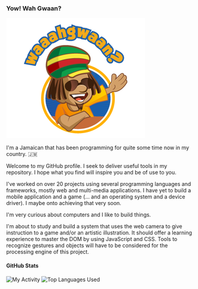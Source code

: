 ### Yow! Wah Gwaan?

![Dread](./.attachments/wah-gwaan.png)

I'm a Jamaican that has been programming for quite some time now in my country. :jamaica:

Welcome to my GitHub profile. I seek to deliver useful tools in my repository. I hope what you find will inspire you and be of use to you.

I've worked on over 20 projects using several programming languages and frameworks, mostly web and multi-media applications. I have yet to build a mobile application and a game (... and an operating system and a device driver). I maybe onto achieving that very soon.

I'm very curious about computers and I like to build things.

I'm about to study and build a system that uses the web camera to give instruction to a game and/or an artistic illustration. It should offer a learning experience to master the DOM by using JavaScript and CSS. Tools to recognize gestures and objects will have to be considered for the processing engine of this project.
<!--
**dayton-outar/dayton-outar** is a ✨ _special_ ✨ repository because its `README.md` (this file) appears on your GitHub profile.

Here are some ideas to get you started:

- 🔭 I’m currently working on ...
- 🌱 I’m currently learning ...
- 👯 I’m looking to collaborate on ...
- 🤔 I’m looking for help with ...
- 💬 Ask me about ...
- 📫 How to reach me: ...
- 😄 Pronouns: ...
- ⚡ Fun fact: ...
-->

#### GitHub Stats
<img align="center" src="https://github-readme-stats.vercel.app/api?username=dayton-outar&show_icons=true" alt="My Activity" />
<img align="center" src="https://github-readme-stats.vercel.app/api/top-langs/?username=dayton-outar" alt="Top Languages Used" />
